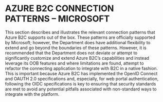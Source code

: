 # AZURE B2C CONNECTION PATTERNS – MICROSOFT

This section describes and illustrates the relevant connection patterns that Azure B2C supports out of the box. These patterns are officially supported by Microsoft; however, the Department does have additional flexibility to extend and go beyond the boundaries of these patterns. However, it is recommended that the Department does not deviate or attempt to significantly customize and extend Azure B2C’s capabilities and instead leverage its OOB features and where limitations are found, attempt to refactor the connecting application to integrate with B2C in a native fashion. This is important because Azure B2C has implemented the OpenID Connect and OAUTH 2.0 specifications and, especially, for web portal authentication, following the OIDC specifications is key to ensuring that security standards are met to avoid any potential pitfalls associated with non-standard ways to integrate with the platform.  

